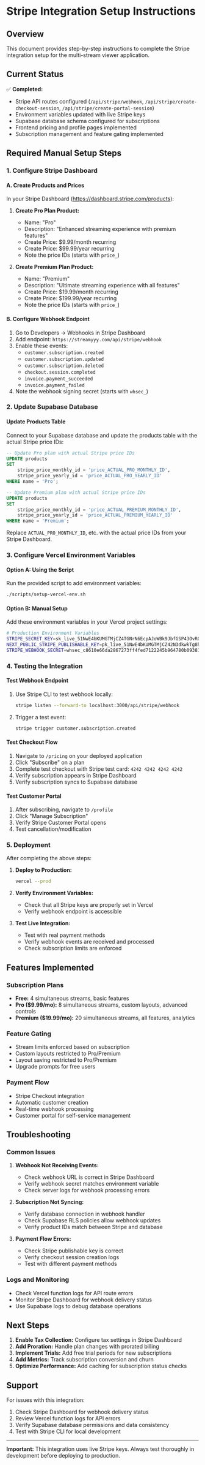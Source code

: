 # Stripe Integration Setup Instructions

## Overview
This document provides step-by-step instructions to complete the Stripe integration setup for the multi-stream viewer application.

## Current Status
✅ **Completed:**
- Stripe API routes configured (`/api/stripe/webhook`, `/api/stripe/create-checkout-session`, `/api/stripe/create-portal-session`)
- Environment variables updated with live Stripe keys
- Supabase database schema configured for subscriptions
- Frontend pricing and profile pages implemented
- Subscription management and feature gating implemented

## Required Manual Setup Steps

### 1. Configure Stripe Dashboard

#### A. Create Products and Prices
In your Stripe Dashboard (https://dashboard.stripe.com/products):

1. **Create Pro Plan Product:**
   - Name: "Pro"
   - Description: "Enhanced streaming experience with premium features"
   - Create Price: $9.99/month recurring
   - Create Price: $99.99/year recurring
   - Note the price IDs (starts with `price_`)

2. **Create Premium Plan Product:**
   - Name: "Premium"
   - Description: "Ultimate streaming experience with all features"
   - Create Price: $19.99/month recurring
   - Create Price: $199.99/year recurring
   - Note the price IDs (starts with `price_`)

#### B. Configure Webhook Endpoint
1. Go to Developers → Webhooks in Stripe Dashboard
2. Add endpoint: `https://streamyyy.com/api/stripe/webhook`
3. Enable these events:
   - `customer.subscription.created`
   - `customer.subscription.updated`
   - `customer.subscription.deleted`
   - `checkout.session.completed`
   - `invoice.payment_succeeded`
   - `invoice.payment_failed`
4. Note the webhook signing secret (starts with `whsec_`)

### 2. Update Supabase Database

#### Update Products Table
Connect to your Supabase database and update the products table with the actual Stripe price IDs:

```sql
-- Update Pro plan with actual Stripe price IDs
UPDATE products 
SET 
    stripe_price_monthly_id = 'price_ACTUAL_PRO_MONTHLY_ID',
    stripe_price_yearly_id = 'price_ACTUAL_PRO_YEARLY_ID'
WHERE name = 'Pro';

-- Update Premium plan with actual Stripe price IDs
UPDATE products 
SET 
    stripe_price_monthly_id = 'price_ACTUAL_PREMIUM_MONTHLY_ID',
    stripe_price_yearly_id = 'price_ACTUAL_PREMIUM_YEARLY_ID'
WHERE name = 'Premium';
```

Replace `ACTUAL_PRO_MONTHLY_ID`, etc. with the actual price IDs from your Stripe Dashboard.

### 3. Configure Vercel Environment Variables

#### Option A: Using the Script
Run the provided script to add environment variables:
```bash
./scripts/setup-vercel-env.sh
```

#### Option B: Manual Setup
Add these environment variables in your Vercel project settings:

```bash
# Production Environment Variables
STRIPE_SECRET_KEY=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
NEXT_PUBLIC_STRIPE_PUBLISHABLE_KEY=pk_live_51NwE4bKUMGTMjCZ42N3dkwkTg8hT9Q8noE02a77VtJeNcrYCc9Rks7FIYjYRwugESEtXJ4SnRKeFNreVXVS1rkx200Ug4AODfn
STRIPE_WEBHOOK_SECRET=whsec_c8610e66da2867273ff4fed7122245b964780b09381999f3aafea23e7a3a9aa3
```

### 4. Testing the Integration

#### Test Webhook Endpoint
1. Use Stripe CLI to test webhook locally:
   ```bash
   stripe listen --forward-to localhost:3000/api/stripe/webhook
   ```

2. Trigger a test event:
   ```bash
   stripe trigger customer.subscription.created
   ```

#### Test Checkout Flow
1. Navigate to `/pricing` on your deployed application
2. Click "Subscribe" on a plan
3. Complete test checkout with Stripe test card: `4242 4242 4242 4242`
4. Verify subscription appears in Stripe Dashboard
5. Verify subscription syncs to Supabase database

#### Test Customer Portal
1. After subscribing, navigate to `/profile`
2. Click "Manage Subscription"
3. Verify Stripe Customer Portal opens
4. Test cancellation/modification

### 5. Deployment

After completing the above steps:

1. **Deploy to Production:**
   ```bash
   vercel --prod
   ```

2. **Verify Environment Variables:**
   - Check that all Stripe keys are properly set in Vercel
   - Verify webhook endpoint is accessible

3. **Test Live Integration:**
   - Test with real payment methods
   - Verify webhook events are received and processed
   - Check subscription limits are enforced

## Features Implemented

### Subscription Plans
- **Free:** 4 simultaneous streams, basic features
- **Pro ($9.99/mo):** 8 simultaneous streams, custom layouts, advanced controls
- **Premium ($19.99/mo):** 20 simultaneous streams, all features, analytics

### Feature Gating
- Stream limits enforced based on subscription
- Custom layouts restricted to Pro/Premium
- Layout saving restricted to Pro/Premium
- Upgrade prompts for free users

### Payment Flow
- Stripe Checkout integration
- Automatic customer creation
- Real-time webhook processing
- Customer portal for self-service management

## Troubleshooting

### Common Issues

1. **Webhook Not Receiving Events:**
   - Check webhook URL is correct in Stripe Dashboard
   - Verify webhook secret matches environment variable
   - Check server logs for webhook processing errors

2. **Subscription Not Syncing:**
   - Verify database connection in webhook handler
   - Check Supabase RLS policies allow webhook updates
   - Verify product IDs match between Stripe and database

3. **Payment Flow Errors:**
   - Check Stripe publishable key is correct
   - Verify checkout session creation logs
   - Test with different payment methods

### Logs and Monitoring
- Check Vercel function logs for API route errors
- Monitor Stripe Dashboard for webhook delivery status
- Use Supabase logs to debug database operations

## Next Steps

1. **Enable Tax Collection:** Configure tax settings in Stripe Dashboard
2. **Add Proration:** Handle plan changes with prorated billing
3. **Implement Trials:** Add free trial periods for new subscriptions
4. **Add Metrics:** Track subscription conversion and churn
5. **Optimize Performance:** Add caching for subscription status checks

## Support

For issues with this integration:
1. Check Stripe Dashboard for webhook delivery status
2. Review Vercel function logs for API errors
3. Verify Supabase database permissions and data consistency
4. Test with Stripe CLI for local development

---

**Important:** This integration uses live Stripe keys. Always test thoroughly in development before deploying to production.
